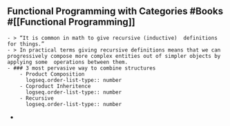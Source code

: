 ## Functional Programming with Categories #Books #[[Functional Programming]]
	- > “It is common in math to give recursive (inductive)  definitions for things.”
	- > In practical terms giving recursive definitions means that we can  progressively compose more complex entities out of simpler objects by applying some  operations between them.
	- ### 3 most pervasive way to combine structures
		- Product Composition
		  logseq.order-list-type:: number
		- Coproduct Inheritence
		  logseq.order-list-type:: number
		- Recursive
		  logseq.order-list-type:: number
-